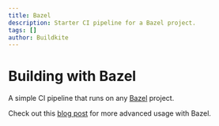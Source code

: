 ```yaml
---
title: Bazel
description: Starter CI pipeline for a Bazel project.
tags: []
author: Buildkite
---
```


# Building with Bazel

A simple CI pipeline that runs on any [Bazel](https://bazel.build/) project.

Check out this [blog post](https://buildkite.com/blog/how-bazel-built-its-ci-system-on-top-of-buildkite) for more advanced usage with Bazel.
